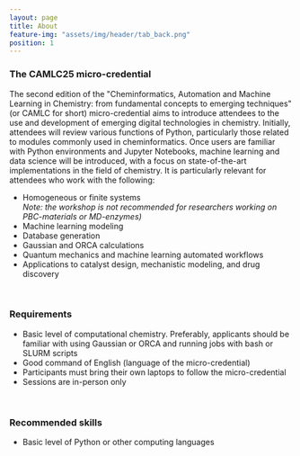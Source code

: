 ```yaml
---
layout: page
title: About
feature-img: "assets/img/header/tab_back.png"
position: 1
---
```


### The CAMLC25 micro-credential
<p align="justify">

The second edition of the "Cheminformatics, Automation and Machine Learning in Chemistry: from fundamental concepts to emerging techniques" (or CAMLC for short) micro-credential aims to introduce attendees to the use and development of emerging digital technologies in chemistry. Initially, attendees will review various functions of Python, particularly those related to modules commonly used in cheminformatics. Once users are familiar with Python environments and Jupyter Notebooks, machine learning and data science will be introduced, with a focus on state-of-the-art implementations in the field of chemistry. It is particularly relevant for attendees who work with the following:</p>

* Homogeneous or finite systems<br>
<i>Note: the workshop is not recommended for researchers working on PBC-materials or MD-enzymes)</i><br>
* Machine learning modeling<br>
* Database generation<br>
* Gaussian and ORCA calculations<br>
* Quantum mechanics and machine learning automated workflows<br>
* Applications to catalyst design, mechanistic modeling, and drug discovery<br>

<br>

### Requirements

* Basic level of computational chemistry. Preferably, applicants should be familiar with using Gaussian or ORCA and running jobs with bash or SLURM scripts
* Good command of English (language of the micro-credential)
* Participants must bring their own laptops to follow the micro-credential
* Sessions are in-person only

<br>

### Recommended skills

* Basic level of Python or other computing languages

<br>
